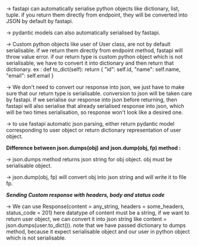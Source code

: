 

-> fastapi can automatically serialise python objects like dictionary, list, tuple. if you return them directly from endpoint, they will be converted into JSON by default by fastapi.

-> pydantic models can also automatically serialised by fastapi.

-> Custom python objects like user of User class, are not by default serialisable. if we return them directly from endpoint method, fastapi will throw value error. if our return type is custom python object which is not serialisable, we have to convert it into dictionary and then return that dictionary.
		ex : def to_dict(self):
		       return {
	              "id": self.id,
	              "name": self.name,
	              "email": self.email
               }

-> We don't need to convert our response into json, we just have to make sure that our return type is serialisable. conversion to json will be taken care by fastapi. if we serialise our response into json before returning, then fastapi will also serialise that already serialised response into json, which will be two times serialisation, so response won't look like a desired one.



-> to use fastapi automatic json parsing, either return pydantic model corresponding to user object or return dictionary representation of user object.



**Difference between json.dumps(obj) and json.dump(obj, fp) method :**

-> json.dumps method returns json string for obj object. obj must be serialisable object.

-> json.dump(obj, fp) will convert obj into json string and will write it to file fp.



***Sending Custom response with headers, body and status code***

-> We can use Response(content = any_string, headers = some_headers, status_code = 201)
	here datatype of content must be a string, if we want to return user object, we can convert it into json string like content = json.dumps(user.to_dict()). note that we have passed dictionary to dumps method, because it expect serialisable object and our user in python object which is not serialisable.
